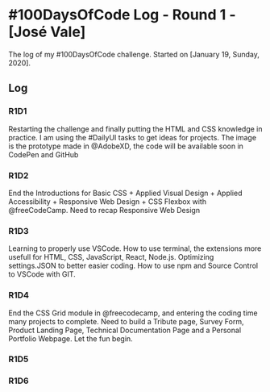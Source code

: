 # #100DaysOfCode Log - Round 1 - [José Vale]

The log of my #100DaysOfCode challenge. Started on [January 19, Sunday, 2020].

## Log

### R1D1 
Restarting the challenge and finally putting the HTML and CSS knowledge in practice. I am using the 
#DailyUI tasks to get ideas for projects. The image is the prototype made in @AdobeXD, the code will 
be available soon in CodePen and GitHub

### R1D2
End the Introductions for Basic CSS + Applied Visual Design + Applied Accessibility + Responsive Web 
Design + CSS Flexbox with @freeCodeCamp. Need to recap Responsive Web Design

### R1D3
Learning to properly use VSCode. How to use terminal, the extensions more usefull for HTML, CSS,
JavaScript, React, Node.js. Optimizing settings.JSON to better easier coding. How to use npm and 
Source Control to VSCode with GIT.

### R1D4
End the CSS Grid module in @freecodecamp, and entering the coding time many projects to complete.
Need to build a Tribute page, Survey Form, Product Landing Page, Technical Documentation Page and a
Personal Portfolio Webpage. Let the fun begin.

### R1D5

### R1D6

